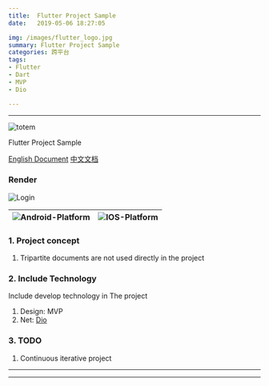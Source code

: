 ```yaml
---
title:	Flutter Project Sample
date:	2019-05-06 18:27:05

img: /images/flutter_logo.jpg
summary: Flutter Project Sample
categories: 跨平台
tags:
- Flutter
- Dart
- MVP
- Dio

---
```



----

![totem](http://puvbjx92j.bkt.clouddn.com/totem_four_logo.jpg)



Flutter Project Sample

[English Document](/README.md)  [中文文档](/README_CH.md)


### Render



![Login](http://pv1gm37l9.bkt.clouddn.com/flutter_app_sample_login.gif)

|![Android-Platform](http://pv1gm37l9.bkt.clouddn.com/flutter_app_sample_login_android_latform.gif)|![IOS-Platform](http://pv1gm37l9.bkt.clouddn.com/flutter_app_sample_login_ios_latform.gif)|
|:-:|:-|

### 1.  Project concept

1.  Tripartite documents are not used directly in the project

###	2.  Include Technology

Include develop technology in The project

1.  Design: MVP
2.	Net:	[Dio](https://github.com/flutterchina/dio)


### 3.  TODO


1.  Continuous iterative project


----




----



